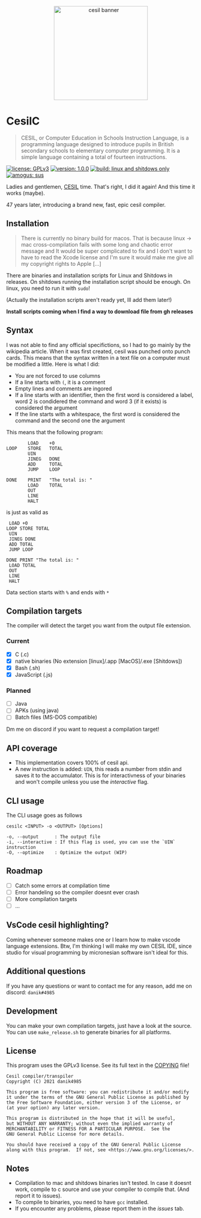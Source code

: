 <p style="text-align: center">
	<img src="https://miro.medium.com/max/1400/0*AJK4a0G1gaknToSP.jpg" alt="cesil banner" style="height: 250px; width: auto">
</p>

# CesilC

> CESIL, or Computer Education in Schools Instruction Language, is a programming language designed to introduce pupils in British secondary schools to elementary computer programming. It is a simple language containing a total of fourteen instructions. 

[![license: GPLv3](https://img.shields.io/badge/license-GPLv3-blue.svg)](COPYING) [![version: 1.0.0](https://img.shields.io/badge/version-1.0.0-green.svg)](README.md) [![build: linux and shitdows only](https://img.shields.io/badge/build-linux%20and%20shitdows%20only-yellow.svg)](README.md) [![amogus: sus](https://img.shields.io/badge/amogus-sus-black.svg)](README.md)

Ladies and gentlemen, [CESIL](https://en.wikipedia.org/wiki/CESIL) time. That's right, I did it again! And this time it works (maybe).

47 years later, introducing a brand new, fast, epic cesil compiler.

## Installation
> There is currently no binary build for macos. That is because linux -> mac cross-compilation fails with some long and chaotic error message and It would be super complicated to fix and I don't want to have to read the Xcode license and I'm sure it would make me give all my copyright rights to Apple [...]

There are binaries and installation scripts for Linux and Shitdows in releases. On shitdows running the installation script should be enough. On linux, you need to run it with `sudo`!

(Actually the installation scripts aren't ready yet, Ill add them later!)

**Install scripts coming when I find a way to download file from gh releases**

## Syntax
I was not able to find any official specifictions, so I had to go mainly by the wikipedia article. When it was first created, cesil was punched onto punch cards. This means that the syntax written in a text file on a computer must be modified a little. Here is what I did:
- You are not forced to use columns
- If a line starts with `(`, it is a comment
- Empty lines and comments are ingored
- If a line starts with an identifier, then the first word is considered a label, word 2 is condidered the command and word 3 (if it exists) is considered the argument
- If the line starts with a whitespace, the first word is considered the command and the second one the argument

This means that the following program:
```
        LOAD    +0
LOOP    STORE   TOTAL
        UIN
        JINEG   DONE
        ADD     TOTAL
        JUMP    LOOP

DONE    PRINT   "The total is: "
        LOAD    TOTAL
        OUT
        LINE
        HALT
```

is just as valid as
```
 LOAD +0
LOOP STORE TOTAL
 UIN
 JINEG DONE
 ADD TOTAL
 JUMP LOOP

DONE PRINT "The total is: "
 LOAD TOTAL
 OUT
 LINE
 HALT

```

Data section starts with `%` and ends with `*`

## Compilation targets

The compiler will detect the target you want from the output file extension.

### Current
- [x] C (.c)
- [x] native binaries (No extension [linux]/.app [MacOS]/.exe [Shitdows])
- [x] Bash (.sh)
- [x] JavaScript (.js)

### Planned
- [ ] Java
- [ ] APKs (using java)
- [ ] Batch files (MS-DOS compatible)

Dm me on discord if you want to request a compilation target!

## API coverage
- This implementation covers 100% of cesil api.
- A new instruction is added: `UIN`, this reads a number from stdin and saves it to the accumulator. This is for interactivness of your binaries and won't compile unless you use the *interactive* flag.

## CLI usage

The CLI usage goes as follows
```
cesilc <INPUT> -o <OUTPUT> [Options]

-o, --output      : The output file
-i, --interactive : If this flag is used, you can use the `UIN` instruction
-O, --optimize    : Optimize the output (WIP)
```

## Roadmap
- [ ] Catch some errors at compilation time
- [ ] Error handeling so the compiler doesnt ever crash
- [ ] More compilation targets
- [ ] ...

## VsCode cesil highlighting?
Coming whenever someone makes one or I learn how to make vscode language extensions.
Btw, I'm thinking I will make my own CESIL IDE, since studio for visual programming by micronesian software isn't ideal for this.

## Additional questions
If you have any questions or want to contact me for any reason, add me on discord: `danik#4985`

## Development
You can make your own compilation targets, just have a look at the source.
You can use `make_release.sh` to generate binaries for all platforms.

## License
This program uses the GPLv3 license. See its full text in the [COPYING](COPYING) file!

```
Cesil compiler/transpiler
Copyright (C) 2021 danik4985

This program is free software: you can redistribute it and/or modify
it under the terms of the GNU General Public License as published by
the Free Software Foundation, either version 3 of the License, or
(at your option) any later version.

This program is distributed in the hope that it will be useful,
but WITHOUT ANY WARRANTY; without even the implied warranty of
MERCHANTABILITY or FITNESS FOR A PARTICULAR PURPOSE.  See the
GNU General Public License for more details.

You should have received a copy of the GNU General Public License
along with this program.  If not, see <https://www.gnu.org/licenses/>.
```

## Notes
- Compilation to mac and shitdows binaries isn't tested. In case it doesnt work, compile to c source and use your compiler to compile that. (And report it to issues).
- To compile to binaries, you need to have `gcc` installed.
- If you encounter any problems, please report them in the *issues* tab.

<!-- Why does git hate me?? -->
